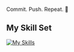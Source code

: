 Commit. Push. Repeat. 🔁

## My Skill Set
[![My Skills](https://skillicons.dev/icons?i=js,html,css,wasm)](https://skillicons.dev)

